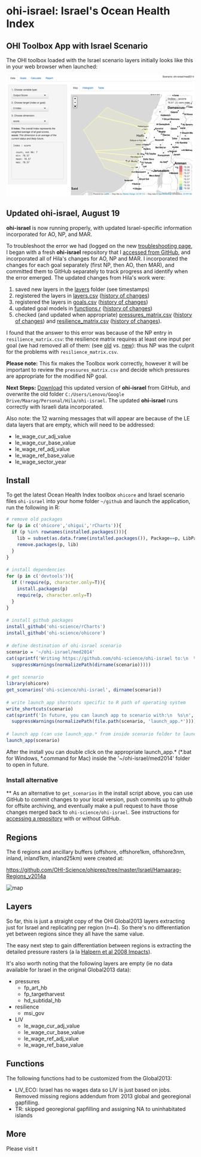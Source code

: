 ohi-israel: Israel's Ocean Health Index
==========

## OHI Toolbox App with Israel Scenario

The OHI toolbox loaded with the Israel scenario layers initially looks like this in your web browser when launched:

![ohi-israel_tbx_screen](med2014/tmp/fig/ohi-israel_tbx_screen.png)


## Updated ohi-israel, August 19
**ohi-israel** is now running properly, with updated Israel-specific information incorporated for AO, NP, and MAR.  

To troubleshoot the error we had (logged on the new [troubleshooting page](https://github.com/OHI-Science/ohimanual/blob/master/tutorials/toolbox_troubleshooting/toolbox_troubleshooting.md#error-in-matchx-table-nomatch--ol--object-id_num-not-found), I began with a fresh **ohi-israel** repository that I [accessed from GitHub](https://github.com/OHI-Science/ohi-israel#install-alternative), and incorporated all of Hila's changes for AO, NP and MAR. I incorporated the changes for each goal separately (first NP, then AO, then MAR), and committed them to GitHub separately to track progress and identify when the error emerged. The updated changes from Hila's work were:

1. saved new layers in the [layers](https://github.com/OHI-Science/ohi-israel/tree/master/med2014/layers) folder (see timestamps)
2. registered the layers in [layers.csv](https://github.com/OHI-Science/ohi-israel/blob/master/med2014/layers.csv) ([history of changes](https://github.com/OHI-Science/ohi-israel/commits/master/med2014/layers.csv))
3. registered the layers in [goals.csv](https://github.com/OHI-Science/ohi-israel/blob/master/med2014/conf/goals.csv) ([history of changes](https://github.com/OHI-Science/ohi-israel/commits/master/med2014/conf/goals.csv))
4. updated goal models in [functions.r](https://github.com/OHI-Science/ohi-israel/blob/master/med2014/conf/functions.R) ([history of changes](https://github.com/OHI-Science/ohi-israel/commits/master/med2014/conf/functions.R))
5. checked (and updated when appropriate) [pressures_matrix.csv](https://github.com/OHI-Science/ohi-israel/blob/master/med2014/conf/pressures_matrix.csv) ([history of changes](https://github.com/OHI-Science/ohi-israel/commits/master/med2014/conf/pressures_matrix.csv)) and [resilience_matrix.csv](https://github.com/OHI-Science/ohi-israel/blob/master/med2014/conf/resilience_matrix.csv) ([history of changes](https://github.com/OHI-Science/ohi-israel/commits/master/med2014/conf/resilience_matrix.csv)). 

I found that the answer to this error was because of the NP entry in `resilience_matrix.csv`: the resilience matrix requires at least one input per goal (we had removed all of them: (see [old](https://github.com/OHI-Science/ohi-israel/blob/03e990f3bd3f25eae291fea46059f4f55769ddc6/med2014/conf/resilience_matrix.csv#L14) vs. [new](https://github.com/OHI-Science/ohi-israel/blob/master/med2014/conf/resilience_matrix.csv#L14)): thus NP was the culprit for the problems with `resilience_matrix.csv`.  

**Please note:** This fix makes the Toolbox work correctly, however it will be important to review the `pressures_matrix.csv` and decide which pressures are appropriate for the modified NP goal. 
  
**Next Steps:** [Download](https://github.com/OHI-Science/ohi-israel#install-alternative) this updated version of **ohi-israel** from GitHub, and overwrite the old folder `C:/Users/Lenovo/Google Drive/Maarag/Personal/Hila/ohi-israel`. The updated **ohi-israel** runs correctly with Israeli data incorporated. 
  
Also note: the 12 warning messages that will appear are because of the LE data layers that are empty, which will need to be addressed:

  - le_wage_cur_adj_value
  - le_wage_cur_base_value
  - le_wage_ref_adj_value
  - le_wage_ref_base_value
  - le_wage_sector_year


## Install

To get the latest Ocean Health Index toolbox `ohicore` and Israel scenario files `ohi-israel` into your home folder `~/github` and launch the application, run the following in R:

```r
# remove old packages
for (p in c('ohicore','ohigui','rCharts')){  
  if (p %in% rownames(installed.packages())){
    lib = subset(as.data.frame(installed.packages()), Package==p, LibPath, drop=T)
    remove.packages(p, lib)  
  }
}

# install dependencies
for (p in c('devtools')){
  if (!require(p, character.only=T)){
    install.packages(p)
    require(p, character.only=T)
  }
}

# install github packages
install_github('ohi-science/rCharts')
install_github('ohi-science/ohicore')

# define destination of ohi-israel scenario
scenario = '~/ohi-israel/med2014'
cat(sprintf('Writing https://github.com/ohi-science/ohi-israel to:\n  %s\n', 
  suppressWarnings(normalizePath(dirname(scenario)))))
    
# get scenario
library(ohicore)
get_scenarios('ohi-science/ohi-israel', dirname(scenario))

# write launch_app shortcuts specific to R path of operating system
write_shortcuts(scenario)
cat(sprintf('In future, you can launch app to scenario with:\n  %s\n', 
  suppressWarnings(normalizePath(file.path(scenario, 'launch_app.*')))))

# launch app (can use launch_app.* from inside scenario folder to launch in future)
launch_app(scenario)
```

After the install you can double click on the appropriate launch_app.* (*.bat for Windows, *.command for Mac) inside the '~/ohi-israel/med2014' folder to open in future.

### Install alternative
\*\* As an alternative to `get_scenarios` in the install script above, you can use GitHub to commit changes to your local version, push commits up to github for offsite archiving, and eventually make a pull request to have those changes merged back to `ohi-science/ohi-israel`. See instructions for [accessing a repository](https://github.com/OHI-Science/ohimanual/blob/master/tutorials/accessing_a_repo/accessing_a_repo.md#accessing-github-repositories) with or without GitHub.

## Regions
The 6 regions and ancillary buffers (offshore, offshore1km, offshore3nm, inland, inland1km, inland25km) were created at: 

  https://github.com/OHI-Science/ohiprep/tree/master/Israel/Hamaarag-Regions_v2014a

![map](https://raw.githubusercontent.com/OHI-Science/ohiprep/master/Israel/Hamaarag-Regions_v2014a/fig/ISR-regions_v2-gadm.png)

## Layers
So far, this is just a straight copy of the OHI Global2013 layers extracting just for Israel and replicating per region (n=4). So there's no differentiation yet between regions since they all have the same value.

The easy next step to gain differentiation between regions is extracting the detailed pressure rasters (a la [Halpern et al 2008 Impacts](http://www.nceas.ucsb.edu/globalmarine/impacts)).

It's also worth noting that the following layers are empty (ie no data available for Israel in the original Global2013 data):
- pressures
  +  fp_art_hb
  +  fp_targetharvest
  +  hd_subtidal_hb
- resilience
  +  msi_gov
- LIV
  +  le_wage_cur_adj_value
  +  le_wage_cur_base_value
  +  le_wage_ref_adj_value
  +  le_wage_ref_base_value

## Functions
The following functions had to be customized from the Global2013:
- LIV_ECO: Israel has no wages data so LIV is just based on jobs. Removed missing regions addendum from 2013 global and georegional gapfilling.
- TR: skipped georegional gapfilling and assigning NA to uninhabitated islands

## More
Please visit t
